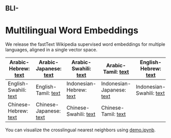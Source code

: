 ## BLI-
# Multilingual Word Embeddings

We release the fastText Wikipedia supervised word embeddings for multiple languages, aligned in a single vector space.

| Arabic-Hebrew: [text](https://raw.githubusercontent.com/xuyuemel/BLI/main/dictionary/ar-he.txt) | Arabic-Japanese: [text](https://raw.githubusercontent.com/xuyuemel/BLI/main/dictionary/ar-ja.txt) | Arabic-Swahili: [text](https://raw.githubusercontent.com/xuyuemel/BLI/main/dictionary/ar-sw.txt) | Arabic-Tamil: [text](https://raw.githubusercontent.com/xuyuemel/BLI/main/dictionary/ar-tl.txt) | English-Hebrew: [text](https://raw.githubusercontent.com/xuyuemel/BLI/main/dictionary/en-he.txt) | English-Japanese: [text](https://raw.githubusercontent.com/xuyuemel/BLI/main/dictionary/en-ja.txt) |
|------------------------------------------------------------------------------------------------|---------------------------------------------------------------------------------------------------|-------------------------------------------------------------------------------------------------|-----------------------------------------------------------------------------------------------|------------------------------------------------------------------------------------------------|---------------------------------------------------------------------------------------------------|
| English-Swahili: [text](https://raw.githubusercontent.com/xuyuemel/BLI/main/dictionary/en-sw.txt) | English-Tamil: [text](https://raw.githubusercontent.com/xuyuemel/BLI/main/dictionary/en-tl.txt) | Indonesian-Hebrew: [text](https://raw.githubusercontent.com/xuyuemel/BLI/main/dictionary/id-he.txt) | Indonesian-Japanese: [text](https://raw.githubusercontent.com/xuyuemel/BLI/main/dictionary/id-ja.txt) | Indonesian-Swahili: [text](https://raw.githubusercontent.com/xuyuemel/BLI/main/dictionary/id-sw.txt) | Indonesian-Tamil: [text](https://raw.githubusercontent.com/xuyuemel/BLI/main/dictionary/id-tl.txt) |
| Chinese-Hebrew: [text](https://raw.githubusercontent.com/xuyuemel/BLI/main/dictionary/zh-he.txt) | Chinese-Japanese: [text](https://raw.githubusercontent.com/xuyuemel/BLI/main/dictionary/zh-ja.txt) | Chinese-Swahili: [text](https://raw.githubusercontent.com/xuyuemel/BLI/main/dictionary/zh-sw.txt) | Chinese-Tamil: [text](https://raw.githubusercontent.com/xuyuemel/BLI/main/dictionary/zh-tl.txt) | | |

You can visualize the crosslingual nearest neighbors using [demo.ipynb](https://github.com/xuyuemel/BLI/blob/main/demo.ipynb).

